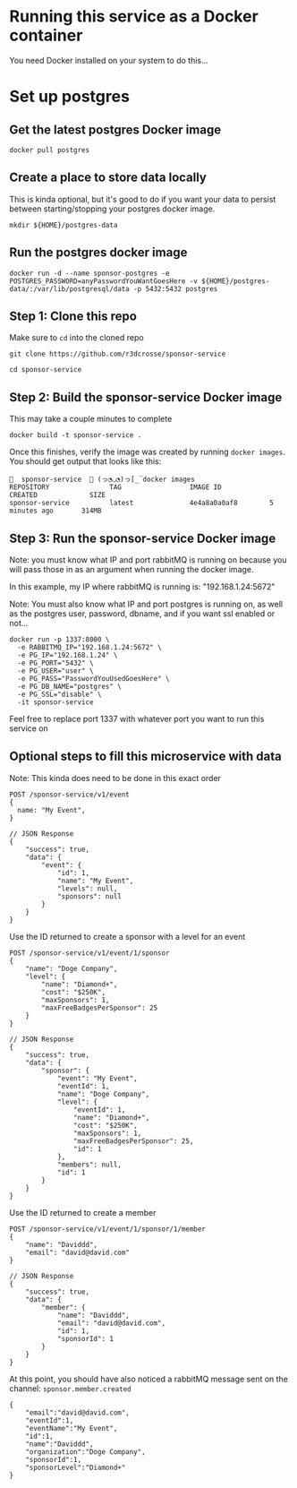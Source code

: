 # Running this service as a Docker container

You need Docker installed on your system to do this...

# Set up postgres
## Get the latest postgres Docker image
```
docker pull postgres
```
## Create a place to store data locally
This is kinda optional, but it's good to do if you want your data to
persist between starting/stopping your postgres docker image.
```
mkdir ${HOME}/postgres-data
```

## Run the postgres docker image
```
docker run -d --name sponsor-postgres -e POSTGRES_PASSWORD=anyPasswordYouWantGoesHere -v ${HOME}/postgres-data/:/var/lib/postgresql/data -p 5432:5432 postgres
```

## Step 1: Clone this repo
Make sure to `cd` into the cloned repo
```
git clone https://github.com/r3dcrosse/sponsor-service

cd sponsor-service
```

## Step 2: Build the sponsor-service Docker image
This may take a couple minutes to complete
```
docker build -t sponsor-service .
```
Once this finishes, verify the image was created by running `docker images`. You should get output
that looks like this:
```
🌈  sponsor-service  🚀 (っ◔◡◔)っ[̲̅ docker images
REPOSITORY               TAG                 IMAGE ID            CREATED             SIZE
sponsor-service          latest              4e4a8a0a0af8        5 minutes ago       314MB
```

## Step 3: Run the sponsor-service Docker image
Note: you must know what IP and port rabbitMQ is running on because you
will pass those in as an argument when running the docker image.

In this example, my IP where rabbitMQ is running is: "192.168.1.24:5672"

Note: You must also know what IP and port postgres is running on, as well as the postgres user, password, dbname, and if
you want ssl enabled or not...
```
docker run -p 1337:8000 \
  -e RABBITMQ_IP="192.168.1.24:5672" \
  -e PG_IP="192.168.1.24" \
  -e PG_PORT="5432" \
  -e PG_USER="user" \
  -e PG_PASS="PasswordYouUsedGoesHere" \
  -e PG_DB_NAME="postgres" \
  -e PG_SSL="disable" \
  -it sponsor-service
```
Feel free to replace port 1337 with whatever port you want to run this service on

## Optional steps to fill this microservice with data

Note: This kinda does need to be done in this exact order

```
POST /sponsor-service/v1/event
{
  name: "My Event",
}

// JSON Response
{
    "success": true,
    "data": {
        "event": {
            "id": 1,
            "name": "My Event",
            "levels": null,
            "sponsors": null
        }
    }
}
```

Use the ID returned to create a sponsor with a level for an event
```
POST /sponsor-service/v1/event/1/sponsor
{
    "name": "Doge Company",
    "level": {
        "name": "Diamond+",
        "cost": "$250K",
        "maxSponsors": 1,
        "maxFreeBadgesPerSponsor": 25
    }
}

// JSON Response
{
    "success": true,
    "data": {
        "sponsor": {
            "event": "My Event",
            "eventId": 1,
            "name": "Doge Company",
            "level": {
                "eventId": 1,
                "name": "Diamond+",
                "cost": "$250K",
                "maxSponsors": 1,
                "maxFreeBadgesPerSponsor": 25,
                "id": 1
            },
            "members": null,
            "id": 1
        }
    }
}
```
Use the ID returned to create a member
```
POST /sponsor-service/v1/event/1/sponsor/1/member
{
    "name": "Daviddd",
    "email": "david@david.com"
}

// JSON Response
{
    "success": true,
    "data": {
        "member": {
            "name": "Daviddd",
            "email": "david@david.com",
            "id": 1,
            "sponsorId": 1
        }
    }
}
```

At this point, you should have also noticed a rabbitMQ message sent on the channel: `sponsor.member.created`
```
{
    "email":"david@david.com",
    "eventId":1,
    "eventName":"My Event",
    "id":1,
    "name":"Daviddd",
    "organization":"Doge Company",
    "sponsorId":1,
    "sponsorLevel":"Diamond+"
}
```